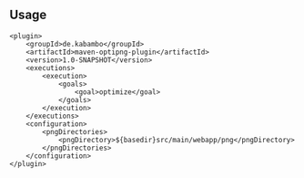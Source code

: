 Usage
-----
	<plugin>
		<groupId>de.kabambo</groupId>
		<artifactId>maven-optipng-plugin</artifactId>
		<version>1.0-SNAPSHOT</version>
		<executions>
			<execution>
				<goals>
					<goal>optimize</goal>
				</goals>
			</execution>
		</executions>
		<configuration>
			<pngDirectories>
				<pngDirectory>${basedir}src/main/webapp/png</pngDirectory>
			</pngDirectories>
		</configuration>
	</plugin>

